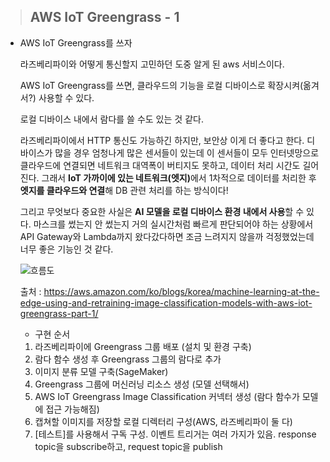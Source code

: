 > <h2>AWS IoT Greengrass - 1</h2>



- AWS IoT Greengrass를 쓰자

  라즈베리파이와 어떻게 통신할지 고민하던 도중 알게 된 aws 서비스이다.

  AWS IoT Greengrass를 쓰면, 클라우드의 기능을 로컬 디바이스로 확장시켜(옮겨서?) 사용할 수 있다.

  로컬 디바이스 내에서 람다를 쓸 수도 있는 것 같다.

  라즈베리파이에서 HTTP 통신도 가능하긴 하지만, 보안상 이게 더 좋다고 한다. 디바이스가 많을 경우 엄청나게 많은 센서들이 있는데 이 센서들이 모두 인터넷망으로 클라우드에 연결되면 네트워크 대역폭이 버티지도 못하고, 데이터 처리 시간도 길어진다. 그래서 <b>IoT 가까이에 있는 네트워크(엣지)</b>에서 1차적으로 데이터를 처리한 후 <b>엣지를 클라우드와 연결</b>해 DB 관련 처리를 하는 방식이다!

  그리고 무엇보다 중요한 사실은 <b>AI 모델을 로컬 디바이스 환경 내에서 사용</b>할 수 있다. 마스크를 썼는지 안 썼는지 거의 실시간처럼 빠르게 판단되어야 하는 상황에서 API Gateway와 Lambda까지 왔다갔다하면 조금 느려지지 않을까 걱정했었는데 너무 좋은 기능인 것 같다.

  

  ![흐름도](https://d2908q01vomqb2.cloudfront.net/f6e1126cedebf23e1463aee73f9df08783640400/2018/12/06/1_architecture.jpg)

  

  출처 : https://aws.amazon.com/ko/blogs/korea/machine-learning-at-the-edge-using-and-retraining-image-classification-models-with-aws-iot-greengrass-part-1/

  

  - 구현 순서

  1. 라즈베리파이에 Greengrass 그룹 배포 (설치 및 환경 구축)
  2. 람다 함수 생성 후 Greengrass 그룹의 람다로 추가
  3. 이미지 분류 모델 구축(SageMaker)
  4. Greengrass 그룹에 머신러닝 리소스 생성 (모델 선택해서)
  5. AWS IoT Greengrass Image Classification 커넥터 생성 (람다 함수가 모델에 접근 가능해짐)
  6. 캡쳐할 이미지를 저장할 로컬 디렉터리 구성(AWS, 라즈베리파이 둘 다)
  7. [테스트]를 사용해서 구독 구성. 이벤트 트리거는 여러 가지가 있음. response topic을 subscribe하고, request topic을 publish

